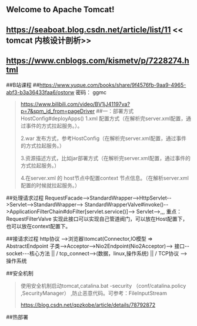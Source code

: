 ## Welcome to Apache Tomcat!
## https://seaboat.blog.csdn.net/article/list/11 << tomcat 内核设计剖析>>
## https://www.cnblogs.com/kismetv/p/7228274.html


##B站课程
##https://www.yuque.com/books/share/9f4576fb-9aa9-4965-abf3-b3a36433faa6/ostorw   密码： ggmc
>https://www.bilibili.com/video/BV1jJ41197va?p=7&spm_id_from=pageDriver
##一：部署方式 HostConfig#deployApps()
>1.xml 配置方式（在解析完server.xml配置，通过事件的方式拉起服务。）。
>
>2.war 发布方式，参考HostConfig（在解析完server.xml配置，通过事件的方式拉起服务。）
>
>3.资源描述方式，比如jar部署方式（在解析完server.xml配置，通过事件的方式拉起服务。）
>
>4.在server.xml 的 host节点中配置context 节点信息。（在解析server.xml配置的时候就拉起服务。）

##处理请求过程
RequestFacade-->StandardWrapper-->HttpServlet-->Servlet-->StandardWrapper-->
StandardWrapperValve#invoke()-->ApplicationFilterChain#doFilter[servlet.service()]-->
Servlet-->,,,
重点：RequestFilterValve 实现此接口可以实现自己管道阀门，可以放在Host配置下，也可以放在context配置下。

##接请求过程
http协议 -->浏览器\tomcat(Connector,IO模型 => AbstractEndpoint 子类-->Acceptor-->Nio2Endpoint(Nio2Acceptor)-->
接口--socket---核心方法
        ||
        \/
tcp_connect-->(数据，linux,操作系统)
        ||
        \/
TCP协议  -->操作系统


##安全机制
>使用安全机制启动tomcat,catalina.bat -security  （conf/catalina.policy ,SecurityManager） ,防止恶意代码。可参考：FileInputStream
> 
>https://blog.csdn.net/qpzkobe/article/details/78792872
>
##热部署




